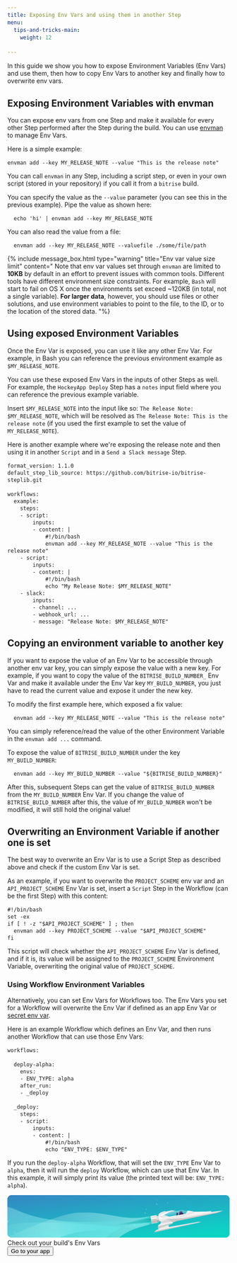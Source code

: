 ```yaml
---
title: Exposing Env Vars and using them in another Step
menu:
  tips-and-tricks-main:
    weight: 12

---
```

In this guide we show you how to expose Environment Variables (Env Vars) and use them, then how to copy Env Vars to another key and finally how to overwrite env vars.

## Exposing Environment Variables with envman

You can expose env vars from one Step and make it available for every other Step performed after the Step during the build. You can use [envman](https://github.com/bitrise-io/envman/) to manage Env Vars.

Here is a simple example:

    envman add --key MY_RELEASE_NOTE --value "This is the release note"

You can call `envman` in any Step, including a script step, or even in your own script (stored in your repository) if you call it from a `bitrise` build.

You can specify the value as the `--value` parameter (you can see this in the previous example). Pipe the value as shown here:

      echo 'hi' | envman add --key MY_RELEASE_NOTE

You can also read the value from a file:

      envman add --key MY_RELEASE_NOTE --valuefile ./some/file/path

{% include message_box.html type="warning" title="Env var value size limit" content=" Note that env var values set through `envman` are limited to **10KB** by default in an effort to prevent issues with common tools. Different tools have different environment size constraints. For example, `Bash` will start to fail on OS X once the environments set exceed \~120KB (in total, not a single variable). **For larger data**, however, you should use files or other solutions, and use environment variables to point to the file, to the ID, or to the location of the stored data. "%}

## Using exposed Environment Variables

Once the Env Var is exposed, you can use it like any other Env Var. For example, in Bash you can reference the previous environment example as `$MY_RELEASE_NOTE`.

You can use these exposed Env Vars in the inputs of other Steps as well. For example, the `HockeyApp Deploy` Step has a `notes` input field where you can reference the previous example variable.

Insert `$MY_RELEASE_NOTE` into the input like so: `The Release Note: $MY_RELEASE_NOTE`, which will be resolved as `The Release Note: This is the release note` (if you used the first example to set the value of `MY_RELEASE_NOTE`).

Here is another example where we're exposing the release note and then using it in another `Script` and in a `Send a Slack message` Step.

    format_version: 1.1.0
    default_step_lib_source: https://github.com/bitrise-io/bitrise-steplib.git
    
    workflows:
      example:
        steps:
        - script:
            inputs:
            - content: |
                #!/bin/bash
                envman add --key MY_RELEASE_NOTE --value "This is the release note"
        - script:
            inputs:
            - content: |
                #!/bin/bash
                echo "My Release Note: $MY_RELEASE_NOTE"
        - slack:
            inputs:
            - channel: ...
            - webhook_url: ...
            - message: "Release Note: $MY_RELEASE_NOTE"

## Copying an environment variable to another key

If you want to expose the value of an Env Var to be accessible through another env var key, you can simply expose the value with a new key. For example, if you want to copy the value of the `BITRISE_BUILD_NUMBER_` Env Var and make it available under the Env Var key `MY_BUILD_NUMBER`, you just have to read the current value and expose it under the new key.

To modify the first example here, which exposed a fix value:

      envman add --key MY_RELEASE_NOTE --value "This is the release note"

You can simply reference/read the value of the other Environment Variable in the `envman add ...` command.

To expose the value of `BITRISE_BUILD_NUMBER` under the key `MY_BUILD_NUMBER`:

      envman add --key MY_BUILD_NUMBER --value "${BITRISE_BUILD_NUMBER}"

After this, subsequent Steps can get the value of `BITRISE_BUILD_NUMBER` from the `MY_BUILD_NUMBER` Env Var. If you change the value of `BITRISE_BUILD_NUMBER` after this, the value of `MY_BUILD_NUMBER` won't be modified, it will still hold the original value!

## Overwriting an Environment Variable if another one is set

The best way to overwrite an Env Var is to use a Script Step as described above and check if the custom Env Var is set.

As an example, if you want to overwrite the `PROJECT_SCHEME` env var and an `API_PROJECT_SCHEME` Env Var is set, insert a `Script` Step in the Workflow (can be the first Step) with this content:

    #!/bin/bash
    set -ex
    if [ ! -z "$API_PROJECT_SCHEME" ] ; then
      envman add --key PROJECT_SCHEME --value "$API_PROJECT_SCHEME"
    fi

This script will check whether the `API_PROJECT_SCHEME` Env Var is defined, and if it is, its value will be assigned to the `PROJECT_SCHEME` Environment Variable, overwriting the original value of `PROJECT_SCHEME`.

### Using Workflow Environment Variables

Alternatively, you can set Env Vars for Workflows too. The Env Vars you set for a Workflow will overwrite the Env Var if defined as an app Env Var or [secret env var](/builds/env-vars-secret-env-vars/#about-secrets/).

Here is an example Workflow which defines an Env Var, and then runs another Workflow that can use those Env Vars:

    workflows:
    
      deploy-alpha:
        envs:
        - ENV_TYPE: alpha
        after_run:
        - _deploy
    
      _deploy:
        steps:
        - script:
            inputs:
            - content: |
                #!/bin/bash
                echo "ENV_TYPE: $ENV_TYPE"

If you run the `deploy-alpha` Workflow, that will set the `ENV_TYPE` Env Var to `alpha`, then it will run the `deploy` Workflow, which can use that Env Var. In this example, it will simply print its value (the printed text will be: `ENV_TYPE: alpha`).

<div class="banner">
<img src="/assets/images/banner-bg-888x170.png" style="border: none;">
<div class="deploy-text">Check out your build's Env Vars</div>
<a target="_blank" href="https://app.bitrise.io/dashboard/builds"><button class="button">Go to your app</button></a>
</div>